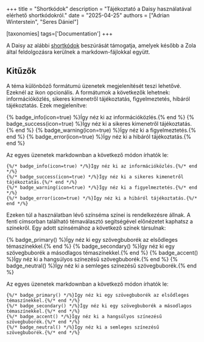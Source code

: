 +++
title = "Shortkódok"
description = "Tájékoztató a Daisy használatával elérhető shortkódokról."
date = "2025-04-25"
authors = ["Adrian Winterstein", "Seres Dániel"]

[taxonomies]
tags=['Documentation']
+++

A Daisy az alábbi [shortkódok](https://www.getzola.org/documentation/content/shortcodes/) beszúrását támogatja, amelyek később a Zola által feldolgozásra kerülnek a markdown-fájlokkal együtt.

## Kitűzők

A téma különböző formátumú üzenetek megjelenítését teszi lehetővé. Ezeknél az ikon opcionális. A formátumok a következők lehetnek: információközlés, sikeres kimenetről tájékoztatás, figyelmeztetés, hibáról tájékoztatás. Ezek megjelenítve:

{% badge_info(icon=true) %}Így néz ki az információközlés.{% end %}
{% badge_success(icon=true) %}Így néz ki a sikeres kimenetről tájékoztatás.{% end %}
{% badge_warning(icon=true) %}Így néz ki a figyelmeztetés.{% end %}
{% badge_error(icon=true) %}Így néz ki a hibáról tájékoztatás.{% end %}

Az egyes üzenetek markdownban a következő módon írhatók le:

```jinja2
{%/* badge_info(icon=true) */%}Így néz ki az információközlés.{%/* end */%}
{%/* badge_success(icon=true) */%}Így néz ki a sikeres kimenetről tájékoztatás.{%/* end */%}
{%/* badge_warning(icon=true) */%}Így néz ki a figyelmeztetés.{%/* end */%}
{%/* badge_error(icon=true) */%}Így néz ki a hibáról tájékoztatás.{%/* end */%}
```

Ezeken túl a használatban lévő színséma színei is rendelkezésre állnak. A fenti címsorban található témaválasztó segítségével előnézetet kaphatsz a színekről. Egy adott színsémához a következő színek társulnak:

{% badge_primary() %}Így néz ki egy szövegbuborék az elsődleges témaszínekkel.{% end %}
{% badge_secondary() %}Így néz ki egy szövegbuborék a másodlagos témaszínekkel.{% end %}
{% badge_accent() %}Így néz ki a hangsúlyos színezésű szövegbuborék.{% end %}
{% badge_neutral() %}Így néz ki a semleges színezésű szövegbuborék.{% end %}

Az egyes üzenetek markdownban a következő módon írhatók le:

```jinja2
{%/* badge_primary() */%}Így néz ki egy szövegbuborék az elsődleges témaszínekkel.{%/* end */%}
{%/* badge_secondary() */%}Így néz ki egy szövegbuborék a másodlagos témaszínekkel.{%/* end */%}
{%/* badge_accent() */%}Így néz ki a hangsúlyos színezésű szövegbuborék.{%/* end */%}
{%/* badge_neutral() */%}Így néz ki a semleges színezésű szövegbuborék.{%/* end */%}
```
